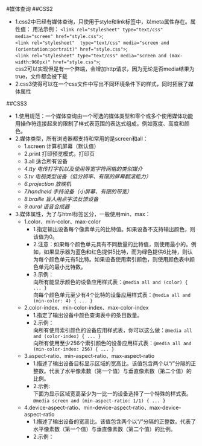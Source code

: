 #媒体查询
##CSS2
- 1.css2中已经有媒体查询，只使用于style和link标签中，以meta属性存在。属性值：
用法示例：
`<link rel="stylesheet" type="text/css" media="screen" href="style.css">`;  
`<link rel="stylesheet" 
type="text/css" media="screen and (orientation:portrait)" href="style.css">`;  
`<link rel="stylesheet" type="text/css" media="screen and (max-width:960px)" href="style.css">`;  
css2可以实现但是有一个弊端，会增加http请求，因为无论是否media结果为true，文件都会被下载
- 2.css3使得可以在一个css文件中写出不同环境条件下的样式，同时拓展了媒体属性
   
   
##CSS3
- 1.使用规范：一个媒体查询由一个可选的媒体类型和零个或多个使用媒体功能用操作符连接起来的限制了样式表范围的表达式组成，例如宽度、高度和颜色。
- 2.媒体类型，所有浏览器都支持和常用的是screen和all：
  - 1.screen  计算机屏幕（默认值）
  - 2.print  打印预览模式，打印页
  - 3.all  适合所有设备
  - *4.tty  电传打字机以及使用等宽字符网格的类似媒介*
  - *5.tv  电视类型设备（低分辨率、有限的屏幕翻滚能力）*
  - *6.projection  放映机*
  - *7.handheld  手持设备（小屏幕、有限的带宽）*
  - *8.braille  盲人用点字法反馈设备*
  - *9.aural  语音合成器*
- 3.媒体属性，为了与html标签区分，一般使用min、max：
  - 1.color、min-color、max-color
    - 1.指定输出设备每个像素单元的比特值。如果设备不支持输出颜色，则该值为0。
    - 2.注意：如果每个颜色单元具有不同数量的比特值，则使用最小的。例如，如果显示器为蓝色和红色提供5比特，而为绿色提供6比特，则认为每个颜色单元有5比特。如果设备使用索引颜色，则使用颜色表中颜色单元的最小比特数。
    - 3.示例：  
    向所有能显示颜色的设备应用样式表：`@media all and (color) { ... }`  
    向每个颜色单元至少有4个比特的设备应用样式表：`@media all and (min-color: 4) { ... }`
  - 2.color-index、min-color-index、max-color-index
    - 1.指定了输出设备中颜色查询表中的条目数量。
    - 2.示例：  
    向所有使用索引颜色的设备应用样式表，你可以这么做：`@media all and (color-index) { ... }`  
    向所有使用至少256个索引颜色的设备应用样式表：`@media all and (min-color-index: 256) { ... }`
  - 3.aspect-ratio、min-aspect-ratio、max-aspect-ratio
    - 1.描述了输出设备目标显示区域的宽高比。该值包含两个以“/”分隔的正整数。代表了水平像素数（第一个值）与垂直像素数（第二个值）的比例。
    - 2.示例:  
    下面为显示区域宽高至少为一比一的设备选择了一个特殊的样式表。`@media screen and (min-aspect-ratio: 1/1) { ... }`
  - 4.device-aspect-ratio、min-device-aspect-ratio、max-device-aspect-ratio
    - 1.描述了输出设备的宽高比。该值包含两个以“/”分隔的正整数。代表了水平像素数（第一个值）与垂直像素数（第二个值）的比例。
    - 2.示例：  
    